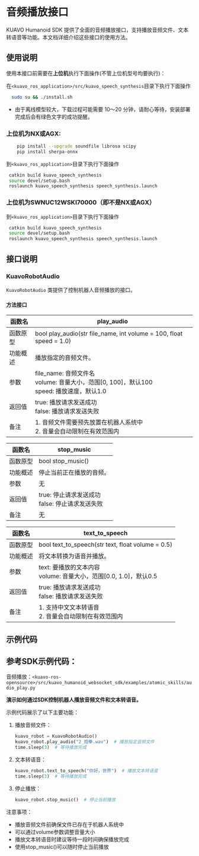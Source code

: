 # 音频播放接口

KUAVO Humanoid SDK 提供了全面的音频播放接口，支持播放音频文件、文本转语音等功能。本文档详细介绍这些接口的使用方法。

## 使用说明
使用本接口前需要在**上位机**执行下面操作(不管上位机型号均要执行)：

在`<kuavo_ros_application>/src/kuavo_speech_synthesis`目录下执行下面操作
```bash
  sudo su && ./install.sh
```
- 由于离线模型较大，下载过程可能需要 10～20 分钟，请耐心等待，安装部署完成后会有绿色文字的成功提醒。

### 上位机为NX或AGX:

```bash
    pip install --upgrade soundfile librosa scipy
    pip install sherpa-onnx
```
到`<kuavo_ros_application>`目录下执行下面操作

```bash
 catkin build kuavo_speech_synthesis
 source devel/setup.bash
 roslaunch kuavo_speech_synthesis speech_synthesis.launch

```

### 上位机为SWNUC12WSKI70000（即不是NX或AGX）
到`<kuavo_ros_application>`目录下执行下面操作
```bash
 catkin build kuavo_speech_synthesis
 source devel/setup.bash
 roslaunch kuavo_speech_synthesis speech_synthesis.launch

```

## 接口说明

### KuavoRobotAudio

`KuavoRobotAudio` 类提供了控制机器人音频播放的接口。

#### 方法接口

| 函数名 | play_audio |
|-------|------------|
| 函数原型 | bool play_audio(str file_name, int volume = 100, float speed = 1.0) |
| 功能概述 | 播放指定的音频文件。|
| 参数 | file_name: 音频文件名<br/>volume: 音量大小，范围[0, 100]，默认100<br/>speed: 播放速度，默认1.0 |
| 返回值 | true: 播放请求发送成功<br/>false: 播放请求发送失败 |
| 备注 | 1. 音频文件需要预先放置在机器人系统中<br/>2. 音量会自动限制在有效范围内 |

| 函数名 | stop_music |
|-------|------------|
| 函数原型 | bool stop_music() |
| 功能概述 | 停止当前正在播放的音频。|
| 参数 | 无 |
| 返回值 | true: 停止请求发送成功<br/>false: 停止请求发送失败 |
| 备注 | 无 |

| 函数名 | text_to_speech |
|-------|--------------|
| 函数原型 | bool text_to_speech(str text, float volume = 0.5) |
| 功能概述 | 将文本转换为语音并播放。|
| 参数 | text: 要播放的文本内容<br/>volume: 音量大小，范围[0.0, 1.0]，默认0.5 |
| 返回值 | true: 播放请求发送成功<br/>false: 播放请求发送失败 |
| 备注 | 1. 支持中文文本转语音<br/>2. 音量会自动限制在有效范围内 |

## 示例代码

参考SDK示例代码：
---
音频播放：`<kuavo-ros-opensource>/src/kuavo_humanoid_websocket_sdk/examples/atomic_skills/audio_play.py`

**演示如何通过SDK控制机器人播放音频文件和文本转语音。**

示例代码展示了以下主要功能：

1. 播放音频文件：
   ```python
   kuavo_robot = KuavoRobotAudio()
   kuavo_robot.play_audio("2_抱拳.wav")  # 播放指定音频文件
   time.sleep(3)  # 等待播放完成
   ```

2. 文本转语音：
   ```python
   kuavo_robot.text_to_speech("你好，世界")  # 播放文本转语音
   time.sleep(3)  # 等待播放完成
   ```

3. 停止播放：
   ```python
   kuavo_robot.stop_music()  # 停止当前播放
   ```

注意事项：
- 播放音频文件前确保文件已存在于机器人系统中
- 可以通过volume参数调整音量大小
- 播放文本转语音时建议等待一段时间确保播放完成
- 使用stop_music()可以随时停止当前播放